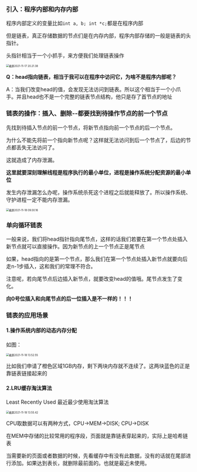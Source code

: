 ### 引入：程序内部和内存内部

程序内部定义的变量比如`int a, b; int *c;`都是在程序内部

但是链表，真正存储数据的节点们是在内存内部，程序内部存储的一般是链表的头指针。

头指针相当于一个小抓手，来方便我们处理链表操作

<img src="/Users/renboyu/Library/Application Support/typora-user-images/截屏2021-11-17 20.21.38.png" alt="截屏2021-11-17 20.21.38" style="zoom:50%;" />

**Q：head指向链表，相当于我可以在程序中访问它，为啥不是程序内部呢？**

A：当我们改变head的值，会发现无法访问到链表。所以这个相当于一个小爪手。并且head也不是一个完整的链表节点结构，他只是存了首节点的地址

### 链表的操作：插入、删除--都要找到待操作节点的前一个节点

先找到待插入节点的前一个节点，将新节点指向前一个节点的后一个节点。

为什么不能先将前一个指向新节点呢？这样就无法访问到后一个节点了，后边的节点都丢失无法访问了。

这就造成了内存泄漏。

**这里就要深刻理解线程是程序执行的最小单位，进程是操作系统分配资源的最小单位**

发生内存泄漏怎么办呢，操作系统杀死这个进程之后就能释放了。所以操作系统、守护进程一定不能内存泄漏。

<img src="/Users/renboyu/Library/Application Support/typora-user-images/截屏2021-11-18 09.00.16.png" alt="截屏2021-11-18 09.00.16" style="zoom:50%;" />

### 单向循环链表

一般来说，我们将head指针指向尾节点，这样的话我们若要在第一个节点处插入新节点就可以直接操作。因为新节点的上一个节点正是尾节点

如果，head指向的是第一个节点，那么我们在第一个节点处插入新节点就要向后走n-1步插入，这和我们的常理不符合。

注意呢，若向尾节点后边插入新节点，就要改变head的值哦。尾节点发生了变化。

**向0号位插入和向尾节点的后一位插入是不一样的！！！**

### 链表的应用场景

#### 1.操作系统内部的动态内存分配

如图：

<img src="/Users/renboyu/Library/Application Support/typora-user-images/截屏2021-11-18 13.52.55.png" alt="截屏2021-11-18 13.52.55" style="zoom:50%;" />

比如我们申请了橙色区域1GB内存，剩下两块内存就不连续了。这两块蓝色的正是靠链表链接起来的

#### 2.LRU缓存淘汰算法

Least Recently Used 最近最少使用淘汰算法

<img src="/Users/renboyu/Library/Application Support/typora-user-images/截屏2021-11-18 13.55.42.png" alt="截屏2021-11-18 13.55.42" style="zoom:50%;" />

CPU取数据可以有两种方式，CPU->MEM->DISK; CPU->DISK

在MEM中存储的比较常用的程序段，页面就是靠链表穿起来的，实际上是哈希链表

当需要新的页面或者数据的时候，先看缓存中有没有此数据，没有的话就在尾部进行添加。如果达到表长，就删除最前面的。也就是最近未使用。


